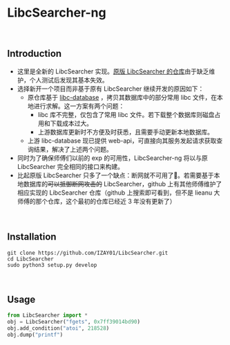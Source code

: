 # LibcSearcher-ng
<br>

## Introduction

- 这里是全新的 LibcSearcher 实现。[原版 LibcSearcher 的仓库](https://github.com/lieanu/LibcSearcher)由于缺乏维护，个人测试后发现其基本失效。
- 选择新开一个项目而非基于原有 LibcSearcher 继续开发的原因如下：
  - 原仓库基于 [libc-database](https://github.com/niklasb/libc-database) ，拷贝其数据库中的部分常用 libc 文件，在本地进行求解。这一方案有两个问题：
    - libc 库不完整，仅包含了常用 libc 文件。若下载整个数据库则磁盘占用和下载成本过大。
    - 上游数据库更新时不方便及时获悉，且需要手动更新本地数据库。
  - 上游 libc-database 现已提供 web-api，可直接向其服务发起请求获取查询结果，解决了上述两个问题。
- 同时为了确保师傅们以前的 exp 的可用性，LibcSearcher-ng 将以与原 LibcSearcher 完全相同的接口来构建。
- 比起原版 LibcSearcher 只多了一个缺点：断网就不可用了🤣。若需要基于本地数据库的~~可以抵御断网攻击的~~ LibcSearcher，github 上有其他师傅维护了相应实现的 LibcSearcher 仓库（github 上搜索即可看到，但不是 lieanu 大师傅的那个仓库，这个最初的仓库已经近 3 年没有更新了）

<br>

## Installation

```shell
git clone https://github.com/IZAY01/LibcSearcher.git
cd LibcSearcher
sudo python3 setup.py develop
```

<br>

## Usage

```python
from LibcSearcher import *
obj = LibcSearcher("fgets", 0x7ff39014bd90)
obj.add_condition("atoi", 218528)
obj.dump("printf")
```